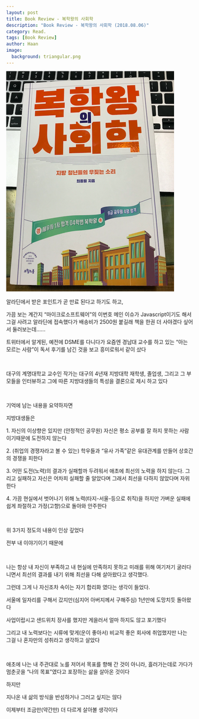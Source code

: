 ```yaml
---
layout: post
title: Book Review - 복학왕의 사회학
description: "Book Review - 복학왕의 사회학 (2018.08.06)" 
category: Read.
tags: [Book Review]
author: Haan
image:
  background: triangular.png
---
```

<img src="/assets/img/bochakwang.jpg">
<br/>

<p> 알라딘에서 받은 포인트가 곧 만료 된다고 하기도 하고,</P>
<p>가끔 보는 계간지 “마이크로소프트웨어”의 이번호 메인 이슈가 Javascript이기도 해서 그걸 사려고 알라딘에 접속했다가 배송비가 2500원 붙길래 책을 한권 더 사야겠다 싶어서 둘러보는데......</P>
<p>트위터에서 알게된, 예전에 DSME를 다니다가 요즘엔 경남대 교수를 하고 있는 “아는 모르는 사람”이 독서 후기를 남긴 것을 보고 흥미로워서 같이 샀다</p>

<br/>
<p>대구의 계명대학교 교수인 작가는 대구의 4년재 지방대학 재학생, 졸업생, 그리고 그 부모들을 인터뷰하고 그에 따른 지방대생들의 특성을 결론으로 제시 하고 있다</p>

<br/>
<p>기억에 남는 내용을 요약하자면</p>
<p>지방대생들은</p> 
<p>1. 자신의 이상향은 있지만 (안정적인 공무원) 자신은 평소 공부를 잘 하지 못하는 사람이기때문에 도전하지 않는다</p>
<p>2. (취업의 경쟁자라고 볼 수 있는) 학우들과 “유사 가족”같은 유대관계를 만들어 상호간의 경쟁을 피한다</p>
<p>3. 어떤 도전(노력)의 결과가 실패할까 두려워서  애초에 최선의 노력을 하지 않는다. 그리고 실패하고 자신은 어차피 실패할 줄 알았다며 그래서 최선을 다하지 않았다며 자위한다</p>
<p>4. 가끔 현실에서 벗어나기 위해 노력(타지-서울-등으로 취직)을 하지만 가벼운 실패에 쉽게 좌절하고 가정(고향)으로 돌아와 안주한다</p>

<br/>
<p>위 3가지 정도의 내용이 인상 깊었다</p>
<p>전부 내 이야기이기 때문에</p>
<br/>
<p>나는 항상 내 자신이 부족하고 내 현실에 만족하지 못하고 미래를 위해 여기저기 굴러다니면서 최선의 결과를 내기 위해 최선을 다해 살아왔다고 생각했다. </p>
<p>그런데 그게 나 자신조차 속이는 자기 합리화 였다는 생각이 들었다.</p>

<p>서울에 일자리를 구해서 갔지만(심지어 아버지께서 구해주심) 1년만에 도망치듯 돌아왔다</p>
<p>사업이랍시고 샌드위치 장사를 했지만 게을러서 얼마 하지도 않고 포기했다</p>
<p>그리고 내 노력보다는 시류에 맞게(운이 좋아서) 비교적 좋은 회사에 취업했지만 나는 그걸 나 혼자만의 성취라고 생각하고 살았다</p>
<br/>
<p>애초에 나는 내 주관대로 노를 저어서 목표를 향해 간 것이 아니라, 흘러가는데로 가다가 멈춘곳을 “나의 목표”였다고 포장하는 삶을 살아온 것이다</p>
<bt/>
<p>하지만</p> 
<p>지나온 내 삶의 방식을 반성하거나 그러고 싶지는 않다 </p>
<p>이제부터 조금만(약간만) 더 다르게 살아볼 생각이다</p>
